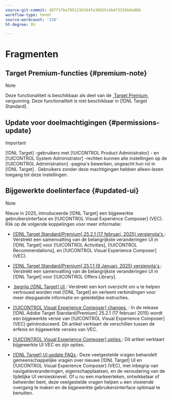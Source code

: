 ```yaml
---
source-git-commit: d87f1fbe78512363d4fe30935cbb4f2556b4a06b
workflow-type: tm+mt
source-wordcount: '210'
ht-degree: 0%

---
```

# Fragmenten

## Target Premium-functies {#premium-note}

>[!NOTE]
>
>Deze functionaliteit is beschikbaar als deel van de [&#x200B; Target Premium &#x200B;](/help/main/c-intro/intro.md#premium) vergunning. Deze functionaliteit is niet beschikbaar in [!DNL Target Standard] .

## Update voor doelmachtigingen {#permissions-update}

>[!IMPORTANT]
>
>[!DNL Target] -gebruikers met [!UICONTROL Product Administrator] - en [!UICONTROL System Administrator] -rechten kunnen alle instellingen op de [!UICONTROL Administration] -pagina&#39;s bewerken, ongeacht hun rol in [!DNL Target] . Gebruikers zonder deze machtigingen hebben alleen-lezen toegang tot deze instellingen.

## Bijgewerkte doelinterface {#updated-ui}

>[!NOTE]
>
>Nieuw in 2025, introduceerde [!DNL Target] een bijgewerkte gebruikersinterface en [!UICONTROL Visual Experience Composer] (VEC). Klik op de volgende koppelingen voor meer informatie:
>
>* [[!DNL Target Standard/Premium]  25.2.1 (17 februari, 2025) versienota&#39;s &#x200B;](/help/main/r-release-notes/release-notes-for-previous-releases.md#ui-update-2): Verstrekt een samenvatting van de belangrijkste veranderingen UI in [!DNL Target] voor [!UICONTROL Activities], [!UICONTROL Recommendations], en [!UICONTROL Visual Experience Composer] (VEC).
>
>* [[!DNL Target Standard/Premium]  25.1.1 (9 Januari, 2025) versienota&#39;s &#x200B;](/help/main/r-release-notes/release-notes-for-previous-releases.md#ui-update-1): Verstrekt een samenvatting van de belangrijkste veranderingen UI in [!DNL Target] voor [!UICONTROL Offers Library].
>
>* [&#x200B; begrijp  [!DNL Target]  UI &#x200B;](/help/main/c-intro/understand-the-target-ui.md): Verstrekt een kort overzicht om u te helpen vertrouwd worden met [!DNL Target] en verleent verbindingen voor meer diepgaande informatie en geleidelijke instructies.
>
>* [[!UICONTROL Visual Experience Composer] changes &#x200B;](/help/main/c-experiences/c-visual-experience-composer/vec-changes.md) : In de release [!DNL Adobe Target Standard/Premium] 25.2.1 (17 februari 2015) wordt een bijgewerkte versie van [!UICONTROL Visual Experience Composer] (VEC) geïntroduceerd. Dit artikel verklaart de verschillen tussen de erfenis en bijgewerkte versies van VEC.
>
>* [[!UICONTROL Visual Experience Composer] opties &#x200B;](/help/main/c-experiences/c-visual-experience-composer/viztarget-options.md): Dit artikel verklaart bijgewerkte UI VEC en zijn opties.
>
>* [[!DNL Target]  UI update FAQs &#x200B;](/help/main/c-intro/updated-ui-faq.md): Deze veelgestelde vragen behandelt gemeenschappelijke vragen over nieuwe [!DNL Target] UI en [!UICONTROL Visual Experience Composer] (VEC), met inbegrip van navigatieveranderingen, eigenschapplaatsen, en de veroudering van de tijdelijke UI versiesknevel. Of u nu een markeerteken, ontwikkelaar of beheerder bent, deze veelgestelde vragen helpen u een vloeiende overgang te maken en de bijgewerkte gebruikersinterface optimaal te benutten.


